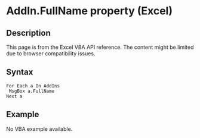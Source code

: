 # AddIn.FullName property (Excel)

## Description
This page is from the Excel VBA API reference. The content might be limited due to browser compatibility issues.

## Syntax
```vba
For Each a In AddIns 
 MsgBox a.FullName 
Next a
```

## Example
No VBA example available.
